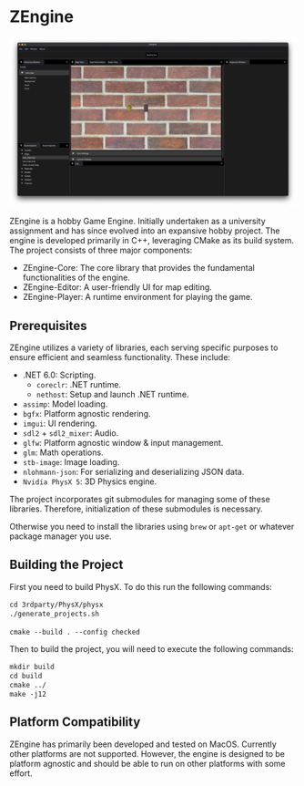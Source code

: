 # ZEngine

![screenshot](./screenshot.png)

ZEngine is a hobby Game Engine. Initially undertaken as a university assignment and has since evolved into an expansive hobby project. The engine is developed primarily in C++, leveraging CMake as its build system. The project consists of three major components:

* ZEngine-Core: The core library that provides the fundamental functionalities of the engine.
* ZEngine-Editor: A user-friendly UI for map editing.
* ZEngine-Player: A runtime environment for playing the game.

## Prerequisites

ZEngine utilizes a variety of libraries, each serving specific purposes to ensure efficient and seamless functionality. These include:

* .NET 6.0: Scripting.
  * `coreclr`: .NET runtime.
  * `nethost`: Setup and launch .NET runtime.
* `assimp`: Model loading.
* `bgfx`: Platform agnostic rendering.
* `imgui`: UI rendering.
* `sdl2` + `sdl2_mixer`: Audio.
* `glfw`: Platform agnostic window & input management.
* `glm`: Math operations.
* `stb-image`: Image loading.
* `nlohmann-json`: For serializing and deserializing JSON data.
* `Nvidia PhysX 5`: 3D Physics engine.

The project incorporates git submodules for managing some of these libraries. Therefore, initialization of these submodules is necessary.

Otherwise you need to install the libraries using `brew` or `apt-get` or whatever package manager you use.

## Building the Project

First you need to build PhysX. To do this run the following commands:

```shell
cd 3rdparty/PhysX/physx
./generate_projects.sh

cmake --build . --config checked
```

Then to build the project, you will need to execute the following commands:

```shell
mkdir build
cd build
cmake ../
make -j12
```

## Platform Compatibility

ZEngine has primarily been developed and tested on MacOS.
Currently other platforms are not supported. However, the engine is designed to be platform agnostic and should be able to run on other platforms with some effort.
